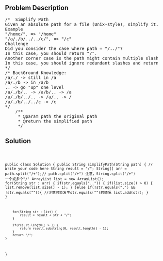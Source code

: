 <!--
<style>
  body { font-family: Arial, sans-serif; }
  .container { max-width: 100%; margin: 0 auto; padding: 10px; }
  .comment-block { max-width: 30%; background-color: #f9f9f9; padding: 10px; border-left: 5px solid #ccc; overflow-wrap: break-word; white-space: pre-wrap; }
  .code-block { background-color: #f4f4f4; padding: 10px; border: 1px solid #ddd; overflow-wrap: break-word; white-space: pre-wrap; }
</style>
-->

<div class='container'>
<h2>Problem Description</h2>
<div class='comment-block'>
<pre>
/*  Simplify Path
Given an absolute path for a file (Unix-style), simplify it.
Example
"/home/", => "/home"
"/a/./b/../../c/", => "/c"
Challenge
Did you consider the case where path = "/../"?
In this case, you should return "/".
Another corner case is the path might contain multiple slashes '/' together, such as "/home//foo/".
In this case, you should ignore redundant slashes and return "/home/foo".
*/
/* BackGround Knowledge:
/a/./ -> still in /a
/a/./b -> in /a/b
.. -> go "up" one level
/a/./b/.. -> /a/b/.. -> /a
/a/./b/../.. -> /a/.. -> /
/a/./b/../../c -> /c
*/
    /**
     * @param path the original path
     * @return the simplified path
     */
</pre>
</div>

<h2>Solution</h2>
<div class='code-block'>
<pre><code class='language-java'>


public class Solution {
    public String simplifyPath(String path) {
        // Write your code here
        String result = "/";
        String[] arr = path.split("/+");// path.split("/+") 注意，String.split("/+") 一个或多个"/"
        ArrayList<String> list = new ArrayList<String>();
        for(String str : arr) {
            if(str.equals("..")) {
                if(list.size() > 0) {
                    list.remove(list.size() - 1);
                }
            }else if(!str.equals(".") && !str.equals("")){ //注意可能发生str.equals("")的情况
                list.add(str);
            }
        }
        
        for(String str : list) {
            result = result + str + "/";
        }
        
        if(result.length() > 1) {
            return result.substring(0, result.length() - 1);
        }
        return "/";
    }
}</code></pre>
</div>
</div>
